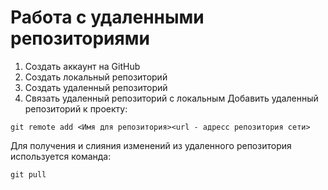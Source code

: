 # **Работа с удаленными репозиториями**
1. Создать аккаунт на GitHub 
2. Создать локальный репозиторий
3. Создать удаленный репозиторий
4. Связать удаленный репозиторий с локальным
Добавить удаленный репозиторий к проекту:
```
git remote add <Имя для репозитория><url - адресс репозитория сети>
```
Для получения и слияния изменений из удаленного репозитория используется команда:
```
git pull
```


